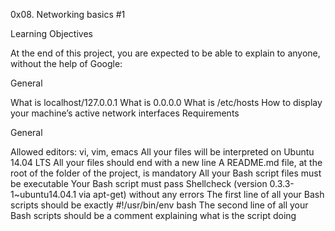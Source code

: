 0x08. Networking basics #1

Learning Objectives

At the end of this project, you are expected to be able to explain to anyone, without the help of Google:

General

What is localhost/127.0.0.1
What is 0.0.0.0
What is /etc/hosts
How to display your machine’s active network interfaces
Requirements

General

Allowed editors: vi, vim, emacs
All your files will be interpreted on Ubuntu 14.04 LTS
All your files should end with a new line
A README.md file, at the root of the folder of the project, is mandatory
All your Bash script files must be executable
Your Bash script must pass Shellcheck (version 0.3.3-1~ubuntu14.04.1 via apt-get) without any errors
The first line of all your Bash scripts should be exactly #!/usr/bin/env bash
The second line of all your Bash scripts should be a comment explaining what is the script doing